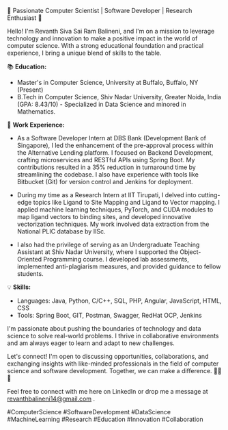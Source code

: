 

🚀 Passionate Computer Scientist | Software Developer | Research Enthusiast 🧬 

Hello! I'm Revanth Siva Sai Ram Balineni, and I'm on a mission to leverage technology and innovation to make a positive impact in the world of computer science. With a strong educational foundation and practical experience, I bring a unique blend of skills to the table.

📚 **Education:**
- Master's in Computer Science, University at Buffalo, Buffalo, NY (Present)
- B.Tech in Computer Science, Shiv Nadar University, Greater Noida, India (GPA: 8.43/10) - Specialized in Data Science and minored in Mathematics.

💼 **Work Experience:**
- As a Software Developer Intern at DBS Bank (Development Bank of Singapore), I led the enhancement of the pre-approval process within the Alternative Lending platform. I focused on Backend Development, crafting microservices and RESTful APIs using Spring Boot. My contributions resulted in a 35% reduction in turnaround time by streamlining the codebase. I also have experience with tools like Bitbucket (Git) for version control and Jenkins for deployment.

- During my time as a Research Intern at IIT Tirupati, I delved into cutting-edge topics like Ligand to Site Mapping and Ligand to Vector mapping. I applied machine learning techniques, PyTorch, and CUDA modules to map ligand vectors to binding sites, and developed innovative vectorization techniques. My work involved data extraction from the National PLIC database by IISc.

- I also had the privilege of serving as an Undergraduate Teaching Assistant at Shiv Nadar University, where I supported the Object-Oriented Programming course. I developed lab assessments, implemented anti-plagiarism measures, and provided guidance to fellow students.

💡 **Skills:**
- Languages: Java, Python, C/C++, SQL, PHP, Angular, JavaScript, HTML, CSS
- Tools: Spring Boot, GIT, Postman, Swagger, RedHat OCP, Jenkins

I'm passionate about pushing the boundaries of technology and data science to solve real-world problems. I thrive in collaborative environments and am always eager to learn and adapt to new challenges.

Let's connect! I'm open to discussing opportunities, collaborations, and exchanging insights with like-minded professionals in the field of computer science and software development. Together, we can make a difference. 👨‍💻🌟

Feel free to connect with me here on LinkedIn or drop me a message at revanthbalineni14@gmail.com .

#ComputerScience #SoftwareDevelopment #DataScience #MachineLearning #Research #Education #Innovation #Collaboration
<!---
RevanthBalineni-14/RevanthBalineni-14 is a ✨ special ✨ repository because its `README.md` (this file) appears on your GitHub profile.
You can click the Preview link to take a look at your changes.
--->
